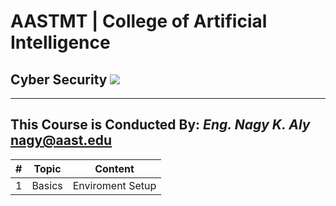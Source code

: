 # AASTMT | College of Artificial Intelligence
## Cyber Security ![](https://img.shields.io/badge/Semester-Fall--2024-red)
---
## This Course is Conducted By: _Eng. Nagy K. Aly_ nagy@aast.edu

| # | Topic | Content |
| ------ | ------ | ------ |
| 1 | Basics | Enviroment Setup |
